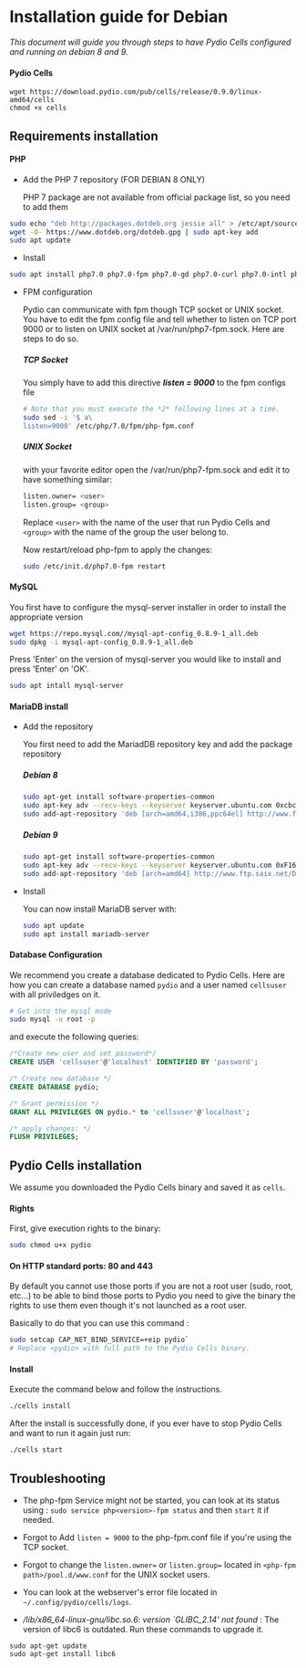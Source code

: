 # Installation guide for Debian

_This document will guide you through steps to have Pydio Cells configured and running on debian 8 and 9._

#### Pydio Cells

```
wget https://download.pydio.com/pub/cells/release/0.9.0/linux-amd64/cells
chmod +x cells
```

## Requirements installation

#### PHP


*   Add the PHP 7 repository (FOR DEBIAN 8 ONLY)

    PHP 7 package are not available from official package list, so you need to add them

``` bash
sudo echo "deb http://packages.dotdeb.org jessie all" > /etc/apt/sources.list.d/dotdeb.list
wget -O- https://www.dotdeb.org/dotdeb.gpg | sudo apt-key add
sudo apt update
```

* Install

``` bash
sudo apt install php7.0 php7.0-fpm php7.0-gd php7.0-curl php7.0-intl php7.0-xml
```

* FPM configuration

    Pydio can communicate with fpm though TCP socket or UNIX socket. You have to edit the fpm config file and tell whether to listen on TCP port 9000 or to listen on UNIX socket at /var/run/php7-fpm.sock. Here are steps to do so.

    ##### TCP Socket

    You simply have to add this directive ***listen = 9000*** to the fpm configs file

    ``` bash
    # Note that you must execute the *2* following lines at a time.
    sudo sed -i '$ a\
    listen=9000' /etc/php/7.0/fpm/php-fpm.conf
    ```

    ##### UNIX Socket

    with your favorite editor open the /var/run/php7-fpm.sock and edit it to have something similar:

    ``` bash
    listen.owner= <user>
    listen.group= <group>
    ```

    Replace `<user>` with the name of the user that run Pydio Cells and `<group>` with the name of the group the user belong to.


    Now restart/reload php-fpm to apply the changes:

    ``` bash
    sudo /etc/init.d/php7.0-fpm restart
    ```

#### MySQL


You first have to configure the mysql-server installer in order to install the appropriate version
``` bash
wget https://repo.mysql.com//mysql-apt-config_0.8.9-1_all.deb
sudo dpkg -i mysql-apt-config_0.8.9-1_all.deb
```

Press 'Enter' on the version of mysql-server you would like to install and press 'Enter' on 'OK'.

``` bash
sudo apt intall mysql-server
```

#### MariaDB install

*   Add the repository

    You first need to add the MariadDB repository key and add the package repository

    ##### Debian 8

    ``` bash
    sudo apt-get install software-properties-common
    sudo apt-key adv --recv-keys --keyserver keyserver.ubuntu.com 0xcbcb082a1bb943db
    sudo add-apt-repository 'deb [arch=amd64,i386,ppc64el] http://www.ftp.saix.net/DB/mariadb/repo/10.1/debian  jessie main'
    ```

    ##### Debian 9

    ``` bash
    sudo apt-get install software-properties-common
    sudo apt-key adv --recv-keys --keyserver keyserver.ubuntu.com 0xF1656F24C74CD1D8
    sudo add-apt-repository 'deb [arch=amd64] http://www.ftp.saix.net/DB/mariadb/repo/10.1/debian stretch main'
    ```

*   Install

    You can now install MariaDB server with:

    ``` bash
    sudo apt update
    sudo apt install mariadb-server
    ```

#### Database  Configuration

We recommend you create a database dedicated to Pydio Cells. Here are how you can create a database named `pydio` and a user named `cellsuser` with all priviledges on it.

``` bash
# Get into the mysql mode
sudo mysql -u root -p
```

and execute the following queries:
``` SQL
/*Create new user and set password*/
CREATE USER 'cellsuser'@'localhost' IDENTIFIED BY 'password';

/* Create new database */
CREATE DATABASE pydio;

/* Grant permission */
GRANT ALL PRIVILEGES ON pydio.* to 'cellsuser'@'localhost';

/* apply changes: */
FLUSH PRIVILEGES;
```

## Pydio Cells installation

We assume you downloaded the Pydio Cells binary and saved it as `cells`.

#### Rights

First, give execution rights to the binary:

``` bash
sudo chmod u+x pydio
```

#### On HTTP standard ports: 80 and 443

By default you cannot use those ports if you are not a root user (sudo, root, etc...)
to be able to bind those ports to Pydio you need to give the binary the rights to use them even though it's not launched as a root user.

Basically to do that you can use this command :
``` bash
sudo setcap CAP_NET_BIND_SERVICE=+eip pydio`
# Replace <pydio> with full path to the Pydio Cells binary.
```

#### Install

Execute the command below and follow the instructions.
``` bash
./cells install
```

After the install is successfully done, if you ever have to stop Pydio Cells and want to run it again just run:

``` bash
./cells start
```

## Troubleshooting

* The php-fpm Service might not be started, you can look at its status using : `sudo service php<version>-fpm status` and then `start` it if needed.

* Forgot to Add `listen = 9000` to the php-fpm.conf file if you're using the TCP socket.

* Forgot to change the `listen.owner=` or `listen.group=` located in ``<php-fpm path>/pool.d/www.conf`` for the UNIX socket users.

* You can look at the webserver's error file located in `~/.config/pydio/cells/logs`.

* _/lib/x86_64-linux-gnu/libc.so.6: version `GLIBC_2.14' not found_ :
The version of libc6 is outdated. Run these commands to upgrade it.

```
sudo apt-get update
sudo apt-get install libc6
```

